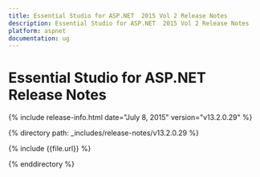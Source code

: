 ```yaml
---
title: Essential Studio for ASP.NET  2015 Vol 2 Release Notes  
description: Essential Studio for ASP.NET  2015 Vol 2 Release Notes  
platform: aspnet
documentation: ug
---
```


# Essential Studio for ASP.NET  Release Notes  

{% include release-info.html date="July 8, 2015"  version="v13.2.0.29" %} 


{% directory path: _includes/release-notes/v13.2.0.29 %}

{% include {{file.url}} %}

{% enddirectory %}